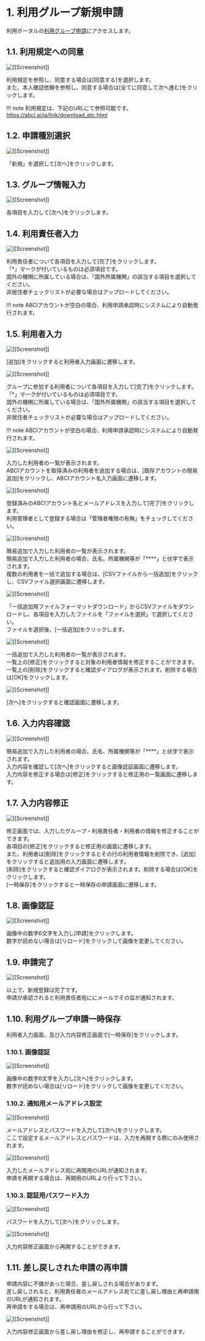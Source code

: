 # 1. 利用グループ新規申請

利用ポータルの[利用グループ申請](https://portal.abci.ai/user/project_register_app.php)にアクセスします。

## 1.1. 利用規定への同意

![[[Screenshot]]](img/1_01_A.png)

利用規定を参照し、同意する場合は[同意する]を選択します。  
また、本人確認依頼を参照し、同意する場合は[全てに同意して次へ進む]をクリックします。  

!!! note
    利用規定は、下記のURLにて参照可能です。  
    https://abci.ai/ja/link/download_etc.html

## 1.2. 申請種別選択
 
![[[Screenshot]]](img/1_02_A.png)

「新規」を選択して[次へ]をクリックします。

## 1.3. グループ情報入力
 
![[[Screenshot]]](img/1_03_A.png)

各項目を入力して[次へ]をクリックします。

## 1.4. 利用責任者入力
 
![[[Screenshot]]](img/1_04_A.png)

利用責任者について各項目を入力して[完了]をクリックします。  
「*」マークが付いているものは必須項目です。  
国外の機関に所属している場合は、「国外所属機関」の該当する項目を選択してください。  
非居住者チェックリストが必要な場合はアップロードしてください。

!!! note
    ABCIアカウントが空白の場合、利用申請承認時にシステムにより自動発行されます。

## 1.5. 利用者入力
 
![[[Screenshot]]](img/1_05_A.png)

[追加]をクリックすると利用者入力画面に遷移します。

![[[Screenshot]]](img/1_05_B.png)

グループに参加する利用者について各項目を入力して[完了]をクリックします。  
「*」マークが付いているものは必須項目です。  
国外の機関に所属している場合は、「国外所属機関」の該当する項目を選択してください。  
非居住者チェックリストが必要な場合はアップロードしてください。

!!! note
    ABCIアカウントが空白の場合、利用申請承認時にシステムにより自動発行されます。
 
![[[Screenshot]]](img/1_05_C.png)

入力した利用者の一覧が表示されます。  
ABCIアカウントを取得済みの利用者を追加する場合は、[既存アカウントの簡易追加]をクリックし、ABCIアカウント名入力画面に遷移します。

![[[Screenshot]]](img/1_05_D.png)

登録済みのABCIアカウント名とメールアドレスを入力して[完了]をクリックします。  
利用管理者として登録する場合は「管理者権限の有無」をチェックしてください。

![[[Screenshot]]](img/1_05_E.png)

簡易追加で入力した利用者の一覧が表示されます。  
簡易追加で入力した利用者の場合、氏名、所属機関等が「****」と伏字で表示されます。  
複数の利用者を一括で追加する場合は、[CSVファイルから一括追加]をクリックし、CSVファイル選択画面に遷移します。

![[[Screenshot]]](img/1_05_F.png)

「一括追加用ファイルフォーマットダウンロード」からCSVファイルをダウンロードし、各項目を入力したファイルを「ファイルを選択」で選択してください。  
ファイルを選択後、[一括追加]をクリックします。

![[[Screenshot]]](img/1_05_G.png)

一括追加で入力した利用者の一覧が表示されます。  
一覧上の[修正]をクリックすると対象の利用者情報を修正することができます。  
一覧上の[削除]をクリックすると確認ダイアログが表示されます。削除する場合は[OK]をクリックします。

![[[Screenshot]]](img/1_05_H.png)

[次へ]をクリックすると確認画面に遷移します。

## 1.6. 入力内容確認
 
![[[Screenshot]]](img/1_06_A.png)

簡易追加で入力した利用者の場合、氏名、所属機関等が「****」と伏字で表示されます。  
入力内容を確認して[次へ]をクリックすると画像認証画面に遷移します。  
入力内容を修正する場合は[修正]をクリックすると修正用の一覧画面に遷移します。

## 1.7. 入力内容修正
 
![[[Screenshot]]](img/1_07_A.png)

修正画面では、入力したグループ・利用責任者・利用者の情報を修正することができます。  
各項目の[修正]をクリックすると修正用の画面に遷移します。  
また、利用者は[削除]をクリックするとその行の利用者情報を削除でき、[追加]をクリックすると追加用の入力画面に遷移します。  
[削除]をクリックすると確認ダイアログが表示されます。削除する場合は[OK]をクリックします。  
[一時保存]をクリックすると一時保存の申請画面に遷移します。  

## 1.8. 画像認証
 
![[[Screenshot]]](img/1_08_A.png)

画像中の数字6文字を入力し[申請]をクリックします。  
数字が読めない場合は[リロード]をクリックして画像を変更してください。

## 1.9. 申請完了
 
![[[Screenshot]]](img/1_09_A.png)

以上で、新規登録は完了です。  
申請が承認されると利用責任者宛ににメールでその旨が通知されます。

## 1.10. 利用グループ申請一時保存

利用者入力画面、及び入力内容修正画面で[一時保存]をクリックします。

### 1.10.1. 画像認証

![[[Screenshot]]](img/1_10_A.png)

画像中の数字6文字を入力し[次へ]をクリックします。  
数字が読めない場合は[リロード]をクリックして画像を変更してください。

### 1.10.2. 通知用メールアドレス設定
 
![[[Screenshot]]](img/1_10_B.png)

メールアドレスとパスワードを入力して[次へ]をクリックします。  
ここで設定するメールアドレスとパスワードは、入力を再開する際にのみ使用されます。
 
![[[Screenshot]]](img/1_10_C.png)

入力したメールアドレス宛に再開用のURLが通知されます。  
申請を再開する場合は、再開用のURLより行って下さい。

### 1.10.3. 認証用パスワード入力
 
![[[Screenshot]]](img/1_10_D.png)

パスワードを入力して[次へ]をクリックします。

![[[Screenshot]]](img/1_07_A.png)

入力内容修正画面から再開することができます。

## 1.11. 差し戻しされた申請の再申請

申請内容に不備があった場合、差し戻しされる場合があります。  
差し戻しされると、利用責任者のメールアドレス宛てに差し戻し理由と再申請用のURLが通知されます。  
再申請をする場合は、再申請用のURLから行って下さい。

![[[Screenshot]]](img/1_07_A.png)

入力内容修正画面から差し戻し理由を修正し、再申請することができます。

